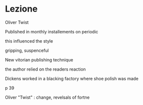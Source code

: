 # Lezione
Oliver Twist

Published in monthly installements on periodic

this influenced the style

gripping, suspenceful

New vitorian publishing technique

the author relied on the readers reaction

Dickens worked in a blacking factory where shoe polish was made


p 39


Oliver "Twist" : change, revelsals of fortne
<!--stackedit_data:
eyJoaXN0b3J5IjpbLTY3MjI0ODg2NCwtMjI2OTc5OTA0XX0=
-->